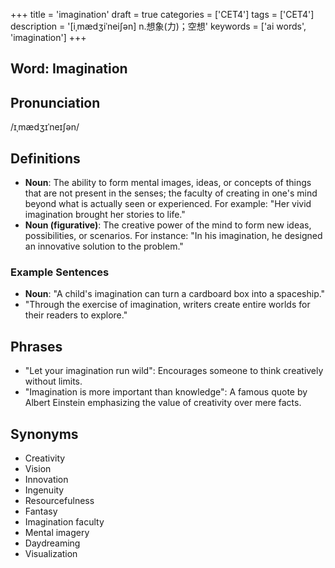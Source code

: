 +++
title = 'imagination'
draft = true
categories = ['CET4']
tags = ['CET4']
description = '[iˌmædʒiˈnei∫ən] n.想象(力)；空想'
keywords = ['ai words', 'imagination']
+++

## Word: Imagination

## Pronunciation
/ɪˌmædʒɪˈneɪʃən/

## Definitions
- **Noun**: The ability to form mental images, ideas, or concepts of things that are not present in the senses; the faculty of creating in one's mind beyond what is actually seen or experienced. For example: "Her vivid imagination brought her stories to life."
- **Noun (figurative)**: The creative power of the mind to form new ideas, possibilities, or scenarios. For instance: "In his imagination, he designed an innovative solution to the problem."

### Example Sentences
- **Noun**: "A child's imagination can turn a cardboard box into a spaceship."
- "Through the exercise of imagination, writers create entire worlds for their readers to explore."
  
## Phrases
- "Let your imagination run wild": Encourages someone to think creatively without limits.
- "Imagination is more important than knowledge": A famous quote by Albert Einstein emphasizing the value of creativity over mere facts.

## Synonyms
- Creativity
- Vision
- Innovation
- Ingenuity
- Resourcefulness
- Fantasy
- Imagination faculty
- Mental imagery
- Daydreaming
- Visualization
